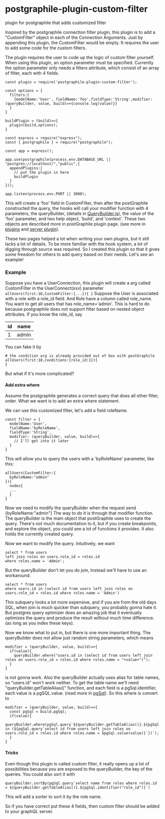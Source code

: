 # postgraphile-plugin-custom-filter
plugin for postgraphile that adds customized filter

Inspired by the postgraphile connection filter plugin, this plugin is to add a "CustomFilter" object in each of the Connection Arguments. Just by appending this plugin, the CustomFilter would be empty. It requires the user to add some code for the custom filters. 

The plugin requires the user to code up the logic of custom filter yourself. When using this plugin, an option parameter must be specified. Currently the option parameter only needs a filters attribute, which consist of an array of filter, each with 4 fields. 
```
const plugin = require('postgraphile-plugin-custom-filter');

const options = {
  filters:[
    {modelName:'User', fieldName:'foo',fieldType:'String',modifier:(queryBuilder, value, build)=>{console.log(value)}}
  ]
}

buildPlugin = (build)=>{
  plugin(build,options);
}

const express = require("express");
const { postgraphile } = require("postgraphile");

const app = express();

app.use(postgraphile(process.env.DATABASE_URL || "postgres://localhost/","public",{
  appendPlugins:[
    // put the plugin in here
    buildPlugin
  ]
}));

app.listen(process.env.PORT || 3000);
```
This will create a 'foo' field in CustomFilter, then after the postGraphile constructed the query, the hooks will call your modifier function with 4 parameters, the queryBuilder, (details in [QueryBuilder.js](https://github.com/graphile/graphile-build/blob/master/packages/graphile-build-pg/src/QueryBuilder.js)), the value of the 'foo' parameter, and two help object, 'build', and 'context'. These two objects are described more in  postGraphile plugin page. (see more in [plugins](https://www.graphile.org/graphile-build/plugins/) and [server plugin](https://www.graphile.org/postgraphile/extending/)).

These two pages helped a lot when writing your own plugins, but it still lacks a lot of details. To be more familiar with the hook system, a lot of digging through source was required. So I created this plugin so that it gives some freedom for others to add query based on their needs. Let's see an example!

### Example

Suppose you have a UserConnection, this plugin will create a arg called CustomFilter in the UserConnect(xxx) parameter
`
allUsers(first:10,CustomFilter:{...}){
}
`
Suppose the User is associated with a role with a role_id field. And Role have a column called role_name. You want to get all users that has role_name='admin'. This is hard to do because postgraphile does not support filter based on nested object attributes. 
If you know the role_id, say

| id        | name  | 
| --------- |:-----:| 
| 1         | admin | 

You can fake it by 
```
# the condition arg is already provided out of box with postGraphile
allUsers(first:10,conditions:{role_id:1}){
}
```

But what if it's more complicated?

#### Add extra where
Assume the postgraphile generates a correct query that does all other filter, order. What we want is to add an extra where statement. 

We can use this customized filter, let's add a field roleName.

```
const filter = {
  modelName:'User',
  fieldName:'byRoleName',
  fieldType:'String',
  modifier: (queryBuilder, value, build)=>{
    // I'll get into it later
  }
}
```
This will allow you to query the users with a 'byRoleName' parameter, like this:
```
allUsers(CustomFilter:{
  byRoleName:"admin"
}){
  nodes{
  ...
  }
}
```
Now we need to modify the queryBuilder when the request send {byRoleName:"admin"}
The way to do it is through that modifier function. The queryBuilder is the main object that postGraphile uses to create the query. There's not much documentation to it, but if you create breakpoints, and explore the object, you could see a lot of functions it provides. It also holds the currently created query. 

Now we want to modify the query.
Intuitively, we want
```
select * from users
left join roles on users.role_id = roles.id
where roles.name = 'Admin';
```
But the queryBuilder don't let you do join, Instead we'll have to use an workaround.
```
select * from users
where users.id in (select id from users left join roles on users.role_id = roles.id where roles.name = 'Admin')
```
This subquery looks a lot more expensive, and if you are from the old days SQL, when join is much quicker than subquery, you probably gonna hate it. But postgres query optimizer does an amazing job that it eventually optimizes the query and produce the result without much time difference. (as long as you index these keys).

Now we know what to put in, but there is one more important thing. The queryBuilder does not allow just random string parameters, which means 
```
modifier = (queryBuilder, value, build)=>{
  if(value){
    queryBuilder.where("users.id in (select id from users left join roles on users.role_id = roles.id where roles.name = "+value+")");
  }
}
``` 
is not gonna work. 
Also the queryBuilder actually uses alias for table names, so "users.id" won't work neither.
To get the table name we'll need "queryBuilder.getTableAlias()" function, and each field is a pgSql.identifier, each value is a pgSQL.value. (read more in [pgSql](https://github.com/graphile/pg-sql2/blob/master/README.md)).
So this where is convert to 
```
modifier = (queryBuilder, value, build)=>{
  const pgSql = build.pgSql;
  if(value){
    queryBuilder.where(pgSql.query`${queryBuilder.getTableAlias()}.${pgSql.identifier("id")} in (${pgSql.query`select id from users left join roles on users.role_id = roles.id where roles.name = $pgSql.value(value)}`})`);
  }
}
``` 

#### Tricks
Even though this plugin is called custom filter, it really opens up a lot of possibilities because you are exposed to the queryBuilder, the key of the queries. You could also sort it with 
```
queryBuilder.sortBy(pgSql.query`select name from roles where roles.id = ${queryBuilder.getTableAlias()}.${pgSql.identifier("role_id")}`)
```
This will add a sorter to sort it by the role name. 


So if you have correct put these 4 fields, then custom filter should be added to your graphQL server. 


